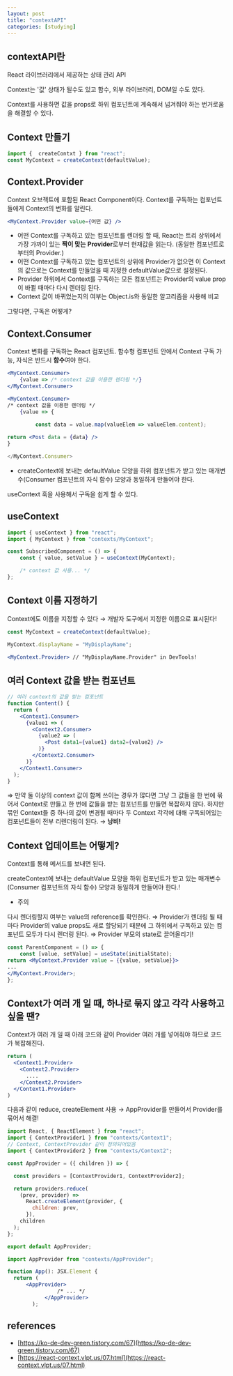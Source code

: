 ```yaml
---
layout: post
title: "contextAPI"
categories: [studying]
---
```

## contextAPI란

React 라이브러리에서 제공하는 상태 관리 API

Context는 '값' 상태가 될수도 있고 함수, 외부 라이브러리, DOM일 수도 있다.

Context를 사용하면 값을 props로 하위 컴포넌트에 계속해서 넘겨줘야 하는 번거로움을 해결할 수 있다.

## Context 만들기

```jsx
import {  createContxt } from "react";
const MyContext = createContext(defaultValue);
```

## Context.Provider

Context 오브젝트에 포함된 React Component이다. Context를 구독하는 컴포넌트들에게 Context의 변화를 알린다.

```jsx
<MyContext.Provider value={어떤 값} />
```

- 어떤 Context를 구독하고 있는 컴포넌트를 렌더링 할 때, React는 트리 상위에서 가장 가까이 있는 **짝이 맞는** **Provider**로부터 현재값을 읽는다. (동일한 컴포넌트로부터의 Provider.)
- 어떤 Context를 구독하고 있는 컴포넌트의 상위에 Provider가 없으면 이 Context의 값으로는 Context를 만들었을 때 지정한 defaultValue값으로 설정된다.
- Provider 하위에서 Context를 구독하는 모든 컴포넌트는 Provider의 value prop이 바뀔 때마다 다시 렌더링 된다.
- Context 값이 바뀌었는지의 여부는 Object.is와 동일한 알고리즘을 사용해 비교

그렇다면, 구독은 어떻게?

## **Context.Consumer**

Context 변화를 구독하는 React 컴포넌트. 함수형 컴포넌트 안에서 Context 구독 가능, 자식은 반드시 **함수**여야 한다.

```jsx
<MyContext.Consumer>
	{value => /* context 값을 이용한 렌더링 */}
</MyContext.Consumer>

<MyContext.Consumer>
/* context 값을 이용한 렌더링 */
	{value => {

		 const data = value.map(valueElem => valueElem.content);
     
return <Post data = {data} />
}

</MyContext.Consumer>
```

* createContext에 보내는 defaultValue 모양을  하위 컴포넌트가 받고 있는 매개변수(Consumer 컴포넌트의 자식 함수) 모양과 동일하게 만들어야 한다.

useContext 훅을 사용해서 구독을 쉽게 할 수 있다.

## useContext

```jsx
import { useContext } from "react";
import { MyContext } from "contexts/MyContext";

const SubscribedComponent = () => {
	const { value, setValue } = useContext(MyContext);

	/* context 값 사용... */
};
```

## Context 이름 지정하기

Context에도 이름을 지정할 수 있다 → 개발자 도구에서 지정한 이름으로 표시된다!

```jsx
const MyContext = createContext(defaultValue);

MyContext.displayName = "MyDisplayName";

<MyContext.Provider> // "MyDisplayName.Provider" in DevTools!
```

## 여러 Context 값을 받는 컴포넌트

```jsx
// 여러 context의 값을 받는 컴포넌트
function Content() {
  return (
    <Context1.Consumer>
      {value1 => (
        <Context2.Consumer>
          {value2 => (
            <Post data1={value1} data2={value2} />
          )}
        </Context2.Consumer>
      )}
    </Context1.Consumer>
  );
}
```

⇒ 만약 둘 이상의 context 값이 함꼐 쓰이는 경우가 많다면 그냥 그 값들을 한 번에 묶어서 Context로 만들고 한 번에 값들을 받는 컴포넌트를 만들면 복잡하지 않다. 하지만 묶인 Context들 중 하나의 값이 변경될 때마다 두 Context 각각에 대해 구독되어있는 컴포넌트들이 전부 리렌더링이 된다. → **낭비!**

## Context 업데이트는 어떻게?

Context를 통해 메서드를 보내면 된다.

createContext에 보내는 defaultValue 모양을  하위 컴포넌트가 받고 있는 매개변수(Consumer 컴포넌트의 자식 함수) 모양과 동일하게 만들어야 한다.!

* 주의

다시 렌더링할지 여부는 value의 reference를 확인한다. ⇒ Provider가 렌더링 될 때마다 Provider의 value props도 새로 할당되기 때문에 그 하위에서 구독하고 있는 컴포넌트 모두가 다시 렌더링 된다. ⇒ Provider 부모의 state로 끌어올리기!

```jsx
const ParentComponent = () => {
	const [value, setValue] = useState(initialState);
return <MyContext.Provider value = {{value, setValue}}>
...
</MyContext.Provider>;
};
```

## Context가 여러 개 일 때, 하나로 묶지 않고 각각 사용하고 싶을 땐?

Context가 여러 개 일 때 아래 코드와 같이 Provider 여러 개를 넣어줘야 하므로 코드가 복잡해진다.

```jsx
return (
  <Context1.Provider>
    <Context2.Provider>
      ....
    </Context2.Provider>
  </Context1.Provider>
)
```

다음과 같이 reduce, createElement 사용 →  AppProvider를 만들어서 Provider를 묶어서 해결!

```jsx
import React, { ReactElement } from "react";
import { ContextProvider1 } from "contexts/Context1";
// Context, ContextProvider 같이 정의되어있음
import { ContextProvider2 } from "contexts/Context2"; 

const AppProvider = ({ children }) => {

  const providers = [ContextProvider1, ContextProvider2];

  return providers.reduce(
    (prev, provider) =>
      React.createElement(provider, {
        children: prev,
      }),
    children
  );
};

export default AppProvider;
```

```jsx
import AppProvider from "contexts/AppProvider";

function App(): JSX.Element {
  return (
      <AppProvider>
				/* ... */
			</AppProvider>
		);
```

## references

- [https://ko-de-dev-green.tistory.com/67](https://ko-de-dev-green.tistory.com/67)
- [https://react-context.vlpt.us/07.html](https://react-context.vlpt.us/07.html)